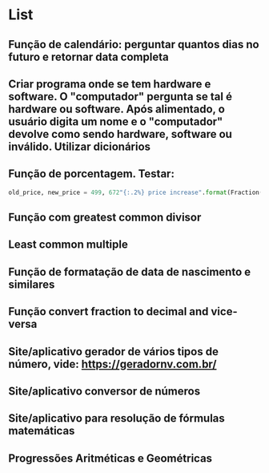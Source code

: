 # List

## Função de calendário: perguntar quantos dias no futuro e retornar data completa

## Criar programa onde se tem hardware e software. O "computador" pergunta se tal é hardware ou software. Após alimentado, o usuário digita um nome e o "computador" devolve como sendo hardware, software ou inválido. Utilizar dicionários

## Função de porcentagem. Testar: 

```python
old_price, new_price = 499, 672"{:.2%} price increase".format(Fraction(new_price, old_price) - 1)
```

## Função com greatest common divisor

## Least common multiple

## Função de formatação de data de nascimento e similares

## Função convert fraction to decimal and vice-versa

## Site/aplicativo gerador de vários tipos de número, vide: https://geradornv.com.br/

## Site/aplicativo conversor de números

## Site/aplicativo para resolução de fórmulas matemáticas

## Progressões Aritméticas e Geométricas